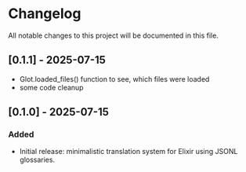 # Changelog

All notable changes to this project will be documented in this file.

## [0.1.1] - 2025-07-15

- Glot.loaded_files() function to see, which files were loaded
- some code cleanup

## [0.1.0] - 2025-07-15
### Added
- Initial release: minimalistic translation system for Elixir using JSONL glossaries. 